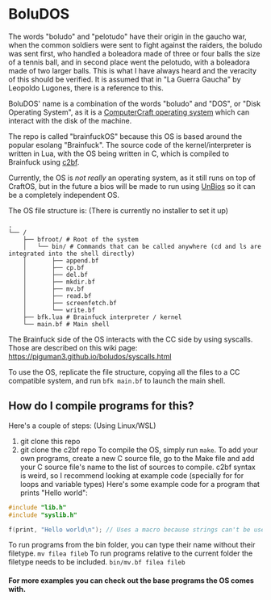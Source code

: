 # BoluDOS
The words "boludo" and "pelotudo" have their origin in the gaucho war, when the common soldiers were sent to fight against the raiders, the boludo was sent first, who handled a boleadora made of three or four balls the size of a tennis ball, and in second place went the pelotudo, with a boleadora made of two larger balls. This is what I have always heard and the veracity of this should be verified. It is assumed that in "La Guerra Gaucha" by Leopoldo Lugones, there is a reference to this.

BoluDOS' name is a combination of the words "boludo" and "DOS", or "Disk Operating System", as it is a [ComputerCraft operating system](https://www.egr.msu.edu/~bruienne/on-writing-an-os.pdf) which can interact with the disk of the machine.

The repo is called "brainfuckOS" because this OS is based around the popular esolang "Brainfuck". The source code of the kernel/interpreter is written in Lua, with the OS being written in C, which is compiled to Brainfuck using [c2bf](https://github.com/arthaud/c2bf).

Currently, the OS is *not really* an operating system, as it still runs on top of CraftOS, but in the future a bios will be made to run using [UnBios](https://gist.github.com/MCJack123/42bc69d3757226c966da752df80437dc) so it can be a completely independent OS.

The OS file structure is: (There is currently no installer to set it up)
```
.
└── /
    ├── bfroot/ # Root of the system
    │   └── bin/ # Commands that can be called anywhere (cd and ls are integrated into the shell directly)
    │       ├── append.bf
    │       ├── cp.bf
    │       ├── del.bf
    │       ├── mkdir.bf
    │       ├── mv.bf
    │       ├── read.bf
    │       ├── screenfetch.bf
    │       └── write.bf
    ├── bfk.lua # Brainfuck interpreter / kernel
    └── main.bf # Main shell
```
The Brainfuck side of the OS interacts with the CC side by using syscalls. Those are described on this wiki page: https://piguman3.github.io/boludos/syscalls.html

To use the OS, replicate the file structure, copying all the files to a CC compatible system, and run `bfk main.bf` to launch the main shell.

## How do I compile programs for this?
Here's a couple of steps: (Using Linux/WSL)
1. git clone this repo
2. git clone the c2bf repo
To compile the OS, simply run `make`.
To add your own programs, create a new C source file, go to the Make file and add your C source file's name to the list of sources to compile.
c2bf syntax is weird, so I recommend looking at example code (specially for for loops and variable types)
Here's some example code for a program that prints "Hello world":
```c
#include "lib.h"
#include "syslib.h"

f(print, "Hello world\n"); // Uses a macro because strings can't be used as function arguments in c2bf
```
To run programs from the bin folder, you can type their name without their filetype. `mv filea fileb`
To run programs relative to the current folder the filetype needs to be included. `bin/mv.bf filea fileb`
#### For more examples you can check out the base programs the OS comes with.
